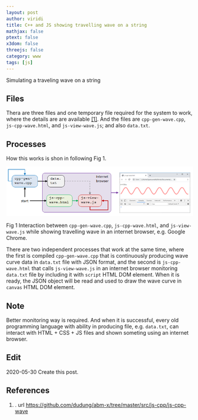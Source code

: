 ```yaml
---
layout: post
author: viridi
title: C++ and JS showing travelling wave on a string
mathjax: false
ptext: false
x3dom: false
threejs: false
category: www
tags: [js]
---
```

Simulating a traveling wave on a string

## Files
Thera are three files and one temporary file required for the system to work, where the details are are available [[1]](#ref1). And the files are `cpp-gen-wave.cpp`, `js-cpp-wave.html`, and `js-view-wave.js`; and also `data.txt`.

## Processes
How this works is shon in following Fig 1.

![](https://github.com/dudung/abm-x/raw/master/src/js-cpp/js-cpp-wave/system.png)

Fig 1 Interaction between `cpp-gen-wave.cpp`, `js-cpp-wave.html`, and `js-view-wave.js` while showing travelling wave in an internet browser, e.g. Google Chrome.

There are two independent processes that work at the same time, where the first is compiled `cpp-gen-wave.cpp` that is continuously producing wave curve data in `data.txt` file with JSON format, and the second is `js-cpp-wave.html` that calls `js-view-wave.js` in an internet browser monitoring `data.txt` file by including it with `script` HTML DOM element. When it is ready, the JSON object will be read and used to draw the wave curve in `canvas` HTML DOM element.

## Note
Better monitoring way is required. And when it is successful, every old programming language with ability in producing file, e.g. `data.txt`, can interact with HTML + CSS + JS files and shown someting using an internet browser.

## Edit
2020-05-30 Create this post. <br />

## References
1. <a name="ref1"></a>. url <https://github.com/dudung/abm-x/tree/master/src/js-cpp/js-cpp-wave>

